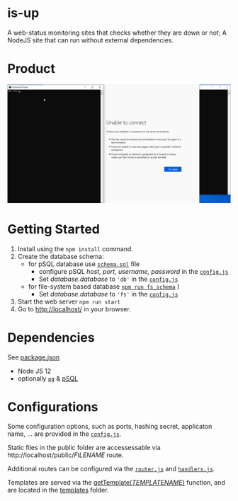 # is-up
A web-status monitoring sites that checks whether they are down or not; A NodeJS site that can run without external dependencies.

# Product
![design & functionality with pSQL](docs/exhibit.gif "design & functionality with pSQL")



# Getting Started
1. Install using the `npm install` command.
2. Create the database schema:
    - for pSQL database use [`schema.sql`](migration/schema.sql) file 
      - configure pSQL *host, port, username, password* in the [`config.js`](config.js)
      - Set *database.database* to `'db'` in the [`config.js`](config.js)
    - for file-system based database [`npm run fs_schema`](migration/fs_schema.js) )
      - Set *database.database* to `'fs'` in the [`config.js`](config.js)
3. Start the web server `npm run start`
4. Go to [http://localhost/](http://localhost/) in your browser.


# Dependencies
See [package.json](package.json)
 - Node JS 12
 - optionally [`pg`](https://node-postgres.com/) & [pSQL](https://www.postgresql.org/)

 # Configurations
 Some configuration options, such as ports, hashing secret, applicaton name, ... are provided in the [`config.js`](config.js).

Static files in the public folder are accessessable via http://localhost/public/*FILENAME* route.


Additional routes can be configured via the [`router.js`](server/router.js) and [`handlers.js`](server/handlers.js).

Templates are served via the [getTemplate(*TEMPLATENAME*)](lib/serve_contents.js) function, and are located in the [templates](templates) folder.
